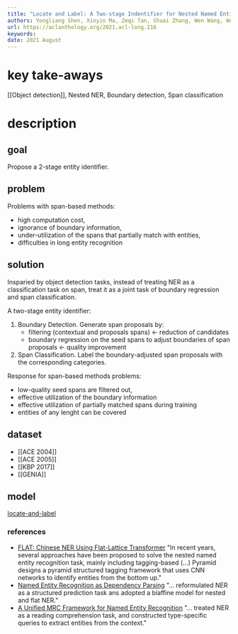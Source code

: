 ```yaml
---
title: "Locate and Label: A Two-stage Indentifier for Nested Named Entity Recognition"
authors: Yongliang Shen, Xinyin Ma, Zeqi Tan, Shuai Zhang, Wen Wang, Weiming Lu
url: https://aclanthology.org/2021.acl-long.216
keywords: 
date: 2021 August
---
```


# key take-aways
[[Object detection]], Nested NER, Boundary detection, Span classification
# description 
## goal
Propose a 2-stage entity identifier.

## problem
Problems with span-based methods:
- high computation cost,
- ignorance of boundary information,
- under-utilization of the spans that partially match with entities,
- difficulties in long entity recognition
## solution
Insparied by object detection tasks, instead of treating NER as a classification task on span, treat it as a joint task of boundary regression and span classification.

A two-stage entity identifier:
1) Boundary Detection. Generate span proposals by:
	- filtering (contextual and proposals spans) <- reduction of candidates
	- boundary regression on the seed spans to adjust boundaries of span proposals <- quality improvement
2) Span Classification. Label the boundary-adjusted span proposals with the corresponding categories.

Response for span-based methods problems:
- low-quality seed spans are filtered out,
- effective utilization of the boundary information
- effective utilization of partially matched spans during training
- entities of any lenght can be covered
## dataset
- [[ACE 2004]]
- [[ACE 2005]]
- [[KBP 2017]]
- [[GENIA]]
## model
[locate-and-label](https://github.com/tricktreat/locate-and-label)

### references
- [FLAT: Chinese NER Using Flat-Lattice Transformer](https://aclanthology.org/2020.acl-main.611/) "In recent years, several approaches have been proposed to solve the nested named entity recognition task, mainly including tagging-based (...) Pyramid designs a pyramid structured tagging framework that uses CNN networks to identify entities from the bottom up."
- [Named Entity Recognition as Dependency Parsing](https://aclanthology.org/2020.acl-main.577/) "... reformulated NER as a structured prediction task ans adopted a biaffine model for nested and flat NER."
- [A Unified MRC Framework for Named Entity Recognition](https://aclanthology.org/2020.acl-main.519/) "... treated NER as a reading comprehension task, and constructed type-specific queries to extract entities from the context."